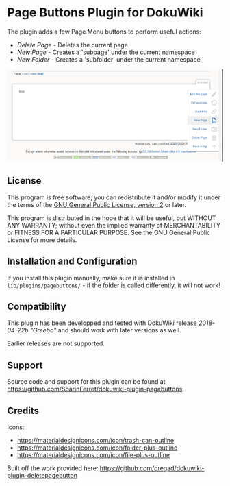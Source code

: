 # Page Buttons Plugin for DokuWiki

The plugin adds a few Page Menu buttons to perform useful actions:

* _Delete Page_ - Deletes the current page
* _New Page_ - Creates a 'subpage' under the current namespace
* _New Folder_ - Creates a 'subfolder' under the current namespace

![Screenshot](images/screenshot.png)

## License

This program is free software; you can redistribute it and/or modify
it under the terms of the
[GNU General Public License, version 2](https://www.gnu.org/licenses/old-licenses/gpl-2.0.html)
or later.

This program is distributed in the hope that it will be useful,
but WITHOUT ANY WARRANTY; without even the implied warranty of
MERCHANTABILITY or FITNESS FOR A PARTICULAR PURPOSE.  See the
GNU General Public License for more details.

## Installation and Configuration

If you install this plugin manually, make sure it is installed in
`lib/plugins/pagebuttons/` - if the folder is called differently,
it will not work!

## Compatibility

This plugin has been developped and tested with DokuWiki release 
*2018-04-22b "Greebo"* and should work with later versions as well.

Earlier releases are not supported.

## Support

Source code and support for this plugin can be found at
https://github.com/SoarinFerret/dokuwiki-plugin-pagebuttons

## Credits

Icons: 
* https://materialdesignicons.com/icon/trash-can-outline
* https://materialdesignicons.com/icon/folder-plus-outline
* https://materialdesignicons.com/icon/file-plus-outline


Built off the work provided here: https://github.com/dregad/dokuwiki-plugin-deletepagebutton